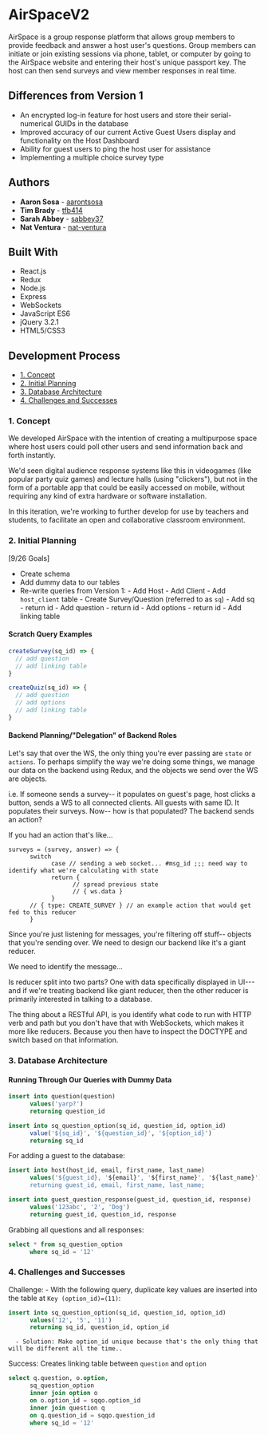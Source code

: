 # AirSpaceV2

AirSpace is a group response platform that allows group members to provide feedback and answer a host user's questions.
Group members can initiate or join existing sessions via phone, tablet, or computer by going to the AirSpace website and
entering their host's unique passport key. The host can then send surveys and view member responses in real time.

## Differences from Version 1

* An encrypted log-in feature for host users and store their serial-numerical GUIDs in the database
* Improved accuracy of our current Active Guest Users display and functionality on the Host Dashboard
* Ability for guest users to ping the host user for assistance
* Implementing a multiple choice survey type

## Authors

* **Aaron Sosa** - [aarontsosa](https://github.com/aarontsosa)
* **Tim Brady** - [tfb414](https://github.com/tfb414)
* **Sarah Abbey** - [sabbey37](https://github.com/sabbey37)
* **Nat Ventura** - [nat-ventura](https://github.com/nat-ventura)

## Built With

* React.js
* Redux
* Node.js
* Express
* WebSockets
* JavaScript ES6
* jQuery 3.2.1
* HTML5/CSS3

## Development Process
* [1. Concept](#1-concept)
* [2. Initial Planning](#2-initial-planning)
* [3. Database Architecture](#3-database-architecture)
* [4. Challenges and Successes](#4-challenges-and-successes)

### 1. Concept

We developed AirSpace with the intention of creating a multipurpose space where host users could poll other users and send information back and forth instantly.

We'd seen digital audience response systems like this in videogames (like popular party quiz games) and lecture halls (using "clickers"), but not in the form of a portable app that could be easily accessed on mobile, without requiring any kind of extra hardware or software installation.

In this iteration, we're working to further develop for use by teachers and students, to facilitate an open and collaborative classroom environment.

### 2. Initial Planning

[9/26 Goals]
* Create schema
* Add dummy data to our tables
* Re-write queries from Version 1:
      - Add Host
      - Add Client
          - Add `host_client` table
      - Create Survey/Question (referred to as `sq`)
          - Add sq - return id
          - Add question - return id
          - Add options - return id
          - Add linking table
          
#### Scratch Query Examples

``` javascript
createSurvey(sq_id) => {
  // add question
  // add linking table
}

createQuiz(sq_id) => {
  // add question
  // add options
  // add linking table
}
```

#### Backend Planning/"Delegation" of Backend Roles
Let's say that over the WS, the only thing you're ever passing are `state` or `actions`. To perhaps simplify the way we're doing some things, we manage our data on the backend using Redux, and the objects we send over the WS are objects.

i.e. If someone sends a survey-- it populates on guest's page, host clicks a button, sends a WS to all connected clients. All guests with same ID. It populates their surveys. Now-- how is that populated? The backend sends an action?

If you had an action that's like...
```
surveys = (survey, answer) => {
      switch
            case // sending a web socket... #msg_id ;;; need way to identify what we're calculating with state
            return {
                  // spread previous state
                  // { ws.data }
            }
      // { type: CREATE_SURVEY } // an example action that would get fed to this reducer
      }
```
Since you're just listening for messages, you're filtering off stuff-- objects that you're sending over. We need to design our backend like it's a giant reducer.

We need to identify the message...

Is reducer split into two parts? One with data specifically displayed in UI--- and if we're treating backend like giant reducer, then the other reducer is primarily interested in talking to a database.

The thing about a RESTful API, is you identify what code to run with HTTP verb and path but you don't have that with WebSockets, which makes it more like reducers. Because you then have to inspect the DOCTYPE and switch based on that information.

### 3. Database Architecture

#### Running Through Our Queries with Dummy Data

``` SQL
insert into question(question)
      values('yarp?')
      returning question_id
```

``` SQL
insert into sq_question_option(sq_id, question_id, option_id)
      value('${sq_id}', '${question_id}', '${option_id}')
      returning sq_id
```

For adding a guest to the database:
``` SQL
insert into host(host_id, email, first_name, last_name)
      values('${guest_id}, '${email}', '${first_name}', '${last_name}')
      returning guest_id, email, first_name, last_name;
```

``` SQL
insert into guest_question_response(guest_id, question_id, response)
      values('123abc', '2', 'Dog')
      returning guest_id, question_id, response
```

Grabbing all questions and all responses:
``` SQL
select * from sq_question_option
      where sq_id = '12'
```

### 4. Challenges and Successes

Challenge:
      - With the following query, duplicate key values are inserted into the table at `Key (option_id)=(11)`:
      
``` SQL
insert into sq_question_option(sq_id, question_id, option_id)
      values('12', '5', '11')
      returning sq_id, question_id, option_id
```
      
      - Solution: Make option_id unique because that's the only thing that will be different all the time..

Success:
Creates linking table between `question` and `option`
```SQL
select q.question, o.option,
      sq_question_option
      inner join option o
      on o.option_id = sqqo.option_id
      inner join question q
      on q.question_id = sqqo.question_id
      where sq_id = '12'
```
      
